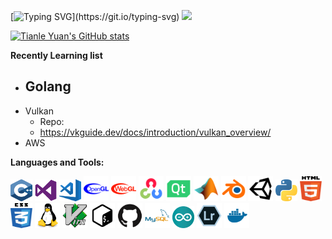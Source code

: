 [![Typing SVG](https://readme-typing-svg.herokuapp.com?font=Audiowide&size=40&pause=1000&color=046C90&width=900&vCenter=true&height=100&lines=Hi+there!+%F0%9F%98%8E+This+is+Tianle+Yuan's+Github!)](https://git.io/typing-svg)  
![](https://komarev.com/ghpvc/?username=yuantianle&style=plastic&color=FC011A)

[![Tianle Yuan's GitHub stats](https://github-readme-stats.vercel.app/api/?username=yuantianle&show_icons=true&theme=vision-friendly-dark&bg_color=20,2D2D2D,3B3652,5D4CAA)](http://yuantianle.com)

**Recently Learning list**
- Golang
  - 
- Vulkan
  - Repo: 
  - https://vkguide.dev/docs/introduction/vulkan_overview/
- AWS

**Languages and Tools:**  

<code><img src="/Svg/c.svg" alt="bash" width="35" height="35"/></code>
<code><img src="/Svg/visualstudio.svg" alt="bash" width="35" height="35"/></code>
<code><img src="/Svg/visual-studio-code.svg" alt="bash" width="35" height="35"/></code>
<code><img src="/Svg/opengl-blue.svg" alt="bash" width="40" height="40"/></code>
<code><img src="/Svg/icons8-webgl.svg" alt="bash" width="40" height="40"/></code>
<code><img src="/Svg/icons8-opencv.svg" alt="bash" width="40" height="40"/></code>
<code><img src="/Svg/icons8-qt.svg" alt="bash" width="40" height="40"/></code>
<code><img src="/Svg/icons8-matlab.svg" alt="bash" width="40" height="40"/></code>
<code><img src="/Svg/icons8-blender-3d.svg" alt="bash" width="40" height="40"/></code>
<code><img src="/Svg/icons8-unity.svg" alt="bash" width="40" height="40"/></code>
<code><img src="/Svg/python.svg" alt="bash" width="35" height="35"/></code>
<code><img src="/Svg/html5.svg" alt="bash" width="35" height="40"/></code>
<code><img src="/Svg/css3.svg" alt="bash" width="35" height="40"/></code>
<code><img src="/Svg/linux.svg" alt="bash" width="40" height="40"/></code>
<code><img src="/Svg/vim.svg" alt="bash" width="40" height="40"/></code>
<code><img src="/Svg/icons8-bash.svg" alt="bash" width="40" height="40"/></code>
<code><img src="/Svg/github.svg" alt="bash" width="40" height="40"/></code>
<code><img src="/Svg/mysql.svg" alt="bash" width="40" height="40"/></code>
<code><img src="/Svg/arduino.svg" alt="bash" width="35" height="35"/></code>
<code><img src="/Svg/lr.svg" alt="bash" width="40" height="40"/></code>
<code><img src="/Svg/docker-svgrepo-com.svg" alt="bash" width="40" height="40"/></code>


